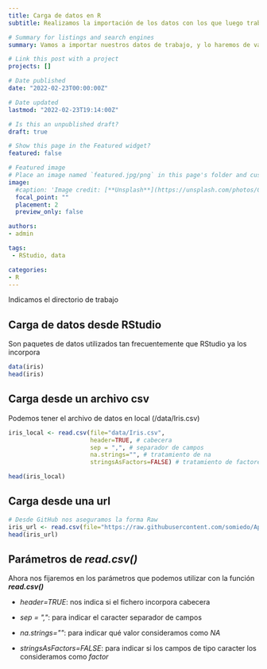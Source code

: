 ```yaml
---
title: Carga de datos en R
subtitle: Realizamos la importación de los datos con los que luego trabajaremos

# Summary for listings and search engines
summary: Vamos a importar nuestros datos de trabajo, y lo haremos de varias formas para poder llevarlo a cabo en diferentes situaciones

# Link this post with a project
projects: []

# Date published
date: "2022-02-23T00:00:00Z"

# Date updated
lastmod: "2022-02-23T19:14:00Z"

# Is this an unpublished draft?
draft: true

# Show this page in the Featured widget?
featured: false

# Featured image
# Place an image named `featured.jpg/png` in this page's folder and customize its options here.
image:
  #caption: 'Image credit: [**Unsplash**](https://unsplash.com/photos/CpkOjOcXdUY)'
  focal_point: ""
  placement: 2
  preview_only: false

authors:
- admin

tags:
 - RStudio, data

categories:
- R
---
```






Indicamos el directorio de trabajo




## Carga de datos desde RStudio

Son paquetes de datos utilizados tan frecuentemente que RStudio ya los incorpora


```r
data(iris)
head(iris)
```

<div data-pagedtable="false">
  <script data-pagedtable-source type="application/json">
{"columns":[{"label":[""],"name":["_rn_"],"type":[""],"align":["left"]},{"label":["Sepal.Length"],"name":[1],"type":["dbl"],"align":["right"]},{"label":["Sepal.Width"],"name":[2],"type":["dbl"],"align":["right"]},{"label":["Petal.Length"],"name":[3],"type":["dbl"],"align":["right"]},{"label":["Petal.Width"],"name":[4],"type":["dbl"],"align":["right"]},{"label":["Species"],"name":[5],"type":["fctr"],"align":["left"]}],"data":[{"1":"5.1","2":"3.5","3":"1.4","4":"0.2","5":"setosa","_rn_":"1"},{"1":"4.9","2":"3.0","3":"1.4","4":"0.2","5":"setosa","_rn_":"2"},{"1":"4.7","2":"3.2","3":"1.3","4":"0.2","5":"setosa","_rn_":"3"},{"1":"4.6","2":"3.1","3":"1.5","4":"0.2","5":"setosa","_rn_":"4"},{"1":"5.0","2":"3.6","3":"1.4","4":"0.2","5":"setosa","_rn_":"5"},{"1":"5.4","2":"3.9","3":"1.7","4":"0.4","5":"setosa","_rn_":"6"}],"options":{"columns":{"min":{},"max":[10]},"rows":{"min":[10],"max":[10]},"pages":{}}}
  </script>
</div>


## Carga desde un archivo csv

Podemos tener el archivo de datos en local (/data/Iris.csv)


```r
iris_local <- read.csv(file="data/Iris.csv", 
                       header=TRUE, # cabecera
                       sep = ",", # separador de campos
                       na.strings="", # tratamiento de na
                       stringsAsFactors=FALSE) # tratamiento de factores

head(iris_local)
```

<div data-pagedtable="false">
  <script data-pagedtable-source type="application/json">
{"columns":[{"label":[""],"name":["_rn_"],"type":[""],"align":["left"]},{"label":["Id"],"name":[1],"type":["int"],"align":["right"]},{"label":["SepalLengthCm"],"name":[2],"type":["dbl"],"align":["right"]},{"label":["SepalWidthCm"],"name":[3],"type":["dbl"],"align":["right"]},{"label":["PetalLengthCm"],"name":[4],"type":["dbl"],"align":["right"]},{"label":["PetalWidthCm"],"name":[5],"type":["dbl"],"align":["right"]},{"label":["Species"],"name":[6],"type":["chr"],"align":["left"]}],"data":[{"1":"1","2":"5.1","3":"3.5","4":"1.4","5":"0.2","6":"Iris-setosa","_rn_":"1"},{"1":"2","2":"4.9","3":"3.0","4":"1.4","5":"0.2","6":"Iris-setosa","_rn_":"2"},{"1":"3","2":"4.7","3":"3.2","4":"1.3","5":"0.2","6":"Iris-setosa","_rn_":"3"},{"1":"4","2":"4.6","3":"3.1","4":"1.5","5":"0.2","6":"Iris-setosa","_rn_":"4"},{"1":"5","2":"5.0","3":"3.6","4":"1.4","5":"0.2","6":"Iris-setosa","_rn_":"5"},{"1":"6","2":"5.4","3":"3.9","4":"1.7","5":"0.4","6":"Iris-setosa","_rn_":"6"}],"options":{"columns":{"min":{},"max":[10]},"rows":{"min":[10],"max":[10]},"pages":{}}}
  </script>
</div>

## Carga desde una url


```r
# Desde GitHub nos aseguramos la forma Raw
iris_url <- read.csv(file="https://raw.githubusercontent.com/somiedo/Apuntes_R/main/data/Iris.csv")
head(iris_url)
```

<div data-pagedtable="false">
  <script data-pagedtable-source type="application/json">
{"columns":[{"label":[""],"name":["_rn_"],"type":[""],"align":["left"]},{"label":["Id"],"name":[1],"type":["int"],"align":["right"]},{"label":["SepalLengthCm"],"name":[2],"type":["dbl"],"align":["right"]},{"label":["SepalWidthCm"],"name":[3],"type":["dbl"],"align":["right"]},{"label":["PetalLengthCm"],"name":[4],"type":["dbl"],"align":["right"]},{"label":["PetalWidthCm"],"name":[5],"type":["dbl"],"align":["right"]},{"label":["Species"],"name":[6],"type":["chr"],"align":["left"]}],"data":[{"1":"1","2":"5.1","3":"3.5","4":"1.4","5":"0.2","6":"Iris-setosa","_rn_":"1"},{"1":"2","2":"4.9","3":"3.0","4":"1.4","5":"0.2","6":"Iris-setosa","_rn_":"2"},{"1":"3","2":"4.7","3":"3.2","4":"1.3","5":"0.2","6":"Iris-setosa","_rn_":"3"},{"1":"4","2":"4.6","3":"3.1","4":"1.5","5":"0.2","6":"Iris-setosa","_rn_":"4"},{"1":"5","2":"5.0","3":"3.6","4":"1.4","5":"0.2","6":"Iris-setosa","_rn_":"5"},{"1":"6","2":"5.4","3":"3.9","4":"1.7","5":"0.4","6":"Iris-setosa","_rn_":"6"}],"options":{"columns":{"min":{},"max":[10]},"rows":{"min":[10],"max":[10]},"pages":{}}}
  </script>
</div>

## Parámetros de ***read.csv()***

Ahora nos fijaremos en los parámetros que podemos utilizar con la función ***read.csv()***

* *header=TRUE*: nos indica si el fichero incorpora cabecera

* *sep = ","*: para indicar el caracter separador de campos

* *na.strings=""*: para indicar qué valor consideramos como *NA*

* *stringsAsFactors=FALSE*: para indicar si los campos de tipo caracter los consideramos como *factor*









